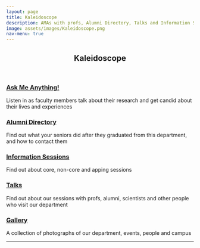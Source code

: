 ```yaml
---
layout: page
title: Kaleidoscope
description: AMAs with profs, Alumni Directory, Talks and Information Sessions
image: assets/images/Kaleidoscope.png
nav-menu: true
---
```


<!-- Main -->
<div id="main" class="alt">

<!-- One -->
<section id="one">
	<div class="inner">
		<header class="major">
			<h1>Kaleidoscope</h1>
		</header>

<!-- Content -->
		
<div class="row">
	<div class="6u 12u$(small)">
		<h3><a href="https://epdampiitb.github.io/p/kaleidoscope/ama.html">Ask Me Anything!</a></h3>
		<p>Listen in as faculty members talk about their research and get candid about their lives and experiences</p>
	</div>
	<div class="6u$ 12u$(small)">
		<h3><a href="https://epdampiitb.github.io/p/kaleidoscope/alumni.html">Alumni Directory</a></h3>
		<p>Find out what your seniors did after they graduated from this department, and how to contact them </p>
	</div>
	<!-- Break -->
	<div class="4u 12u$(medium)">
		<h3><a href="https://epdampiitb.github.io/p/kaleidoscope/infosesh.html">Information Sessions</a></h3>
		<p>Find out about core, non-core and apping sessions</p>
	</div>
	<div class="4u 12u$(medium)">
		<h3><a href="https://epdampiitb.github.io/p/kaleidoscope/talks.html"> Talks </a></h3>
		<p>Find out about our sessions with profs, alumni, scientists and other people who visit our department</p>
	</div>
	<div class="4u$ 12u$(medium)">
		<h3><a href="https://epdampiitb.github.io/p/kaleidoscope/gallery.html"> Gallery </a></h3>
		<p>A collection of photographs of our department, events, people and campus</p>
	</div>
</div>

<hr class="major" />
